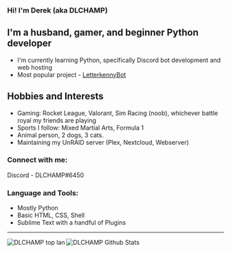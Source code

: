 ### Hi!  I'm Derek (aka DLCHAMP)

## I'm a husband, gamer, and beginner Python developer
- I'm currently learning Python, specifically Discord bot development and web hosting
- Most popular project - [LetterkennyBot](https://github.com/dlchamp/LetterkennyBot)


## Hobbies and Interests
- Gaming: Rocket League, Valorant, Sim Racing (noob), whichever battle royal my friends are playing
- Sports I follow: Mixed Martial Arts, Formula 1
- Animal person, 2 dogs, 3 cats.
- Maintaining my UnRAID server (Plex, Nextcloud, Webserver)


### Connect with me:
Discord - DLCHAMP#6450

### Language and Tools:
- Mostly Python
- Basic HTML, CSS, Shell
- Sublime Text with a handful of Plugins

<hr>
<img align="left" alt="DLCHAMP top lan" src="https://github-readme-stats.vercel.app/apiapi/top-langs?username=dlchamp&theme=dark&show_icons=true&hide_border=true" />
<img align="left" alt="DLCHAMP Github Stats" src="https://github-readme-stats.vercel.app/api?username=dlchamp&theme=dark&show_icons=true&hide_border=true" />
